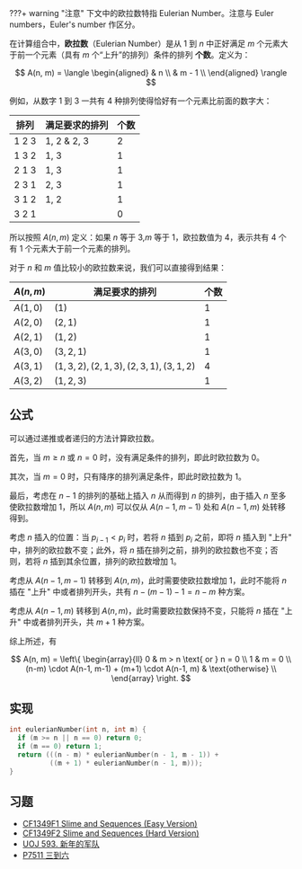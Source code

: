 ???+ warning "注意"
    下文中的欧拉数特指 Eulerian Number。注意与 Euler numbers，Euler's number 作区分。

在计算组合中，**欧拉数**（Eulerian Number）是从 $1$ 到 $n$ 中正好满足 $m$ 个元素大于前一个元素（具有 $m$ 个“上升”的排列）条件的排列 **个数**。定义为：

$$
A(n, m) = 
\langle 
\begin{aligned}
& n \\
& m - 1 \\
\end{aligned}
\rangle
$$

例如，从数字 $1$ 到 $3$ 一共有 $4$ 种排列使得恰好有一个元素比前面的数字大：

| 排列    | 满足要求的排列     | 个数  |
| ----- | ----------- | --- |
| 1 2 3 | 1, 2 & 2, 3 | 2   |
| 1 3 2 | 1, 3        | 1   |
| 2 1 3 | 1, 3        | 1   |
| 2 3 1 | 2, 3        | 1   |
| 3 1 2 | 1, 2        | 1   |
| 3 2 1 |             | 0   |

所以按照 $A(n, m)$ 定义：如果 $n$ 等于 $3$,$m$ 等于 $1$，欧拉数值为 $4$，表示共有 $4$ 个有 $1$ 个元素大于前一个元素的排列。

对于 $n$ 和 $m$ 值比较小的欧拉数来说，我们可以直接得到结果：

| $A(n, m)$ | 满足要求的排列                                      | 个数  |
| --------- | -------------------------------------------- | --- |
| $A(1, 0)$ | $(1)$                                        | 1   |
| $A(2, 0)$ | $(2, 1)$                                     | 1   |
| $A(2, 1)$ | $(1, 2)$                                     | 1   |
| $A(3, 0)$ | $(3, 2, 1)$                                  | 1   |
| $A(3, 1)$ | $(1, 3, 2), (2, 1, 3), (2, 3, 1), (3, 1, 2)$ | 4   |
| $A(3, 2)$ | $(1, 2, 3)$                                  | 1   |

## 公式

可以通过递推或者递归的方法计算欧拉数。

首先，当 $m \ge n$ 或 $n = 0$ 时，没有满足条件的排列，即此时欧拉数为 0。

其次，当 $m = 0$ 时，只有降序的排列满足条件，即此时欧拉数为 1。

最后，考虑在 $n-1$ 的排列的基础上插入 $n$ 从而得到 $n$ 的排列，由于插入 $n$ 至多使欧拉数增加 1，所以 $A(n, m)$ 可以仅从 $A(n-1, m-1)$ 处和 $A(n-1, m)$ 处转移得到。

考虑 $n$ 插入的位置：当 $p_{i-1} < p_{i}$ 时，若将 $n$ 插到 $p_{i}$ 之前，即将 $n$ 插入到 "上升" 中，排列的欧拉数不变；此外，将 $n$ 插在排列之前，排列的欧拉数也不变；否则，若将 $n$ 插到其余位置，排列的欧拉数增加 1。

考虑从 $A(n-1, m-1)$ 转移到 $A(n, m)$，此时需要使欧拉数增加 1，此时不能将 $n$ 插在 "上升" 中或者排列开头，共有 $n - (m-1) - 1 = n-m$ 种方案。

考虑从 $A(n-1, m)$ 转移到 $A(n, m)$，此时需要欧拉数保持不变，只能将 $n$ 插在 "上升" 中或者排列开头，共 $m+1$ 种方案。

综上所述，有

$$
A(n, m) = 
\left\{
\begin{array}{ll}
0 & m > n \text{ or } n = 0 \\
1 & m = 0 \\
(n-m) \cdot A(n-1, m-1) + (m+1) \cdot A(n-1, m) & \text{otherwise} \\
\end{array}
\right.
$$

## 实现

```c++
int eulerianNumber(int n, int m) {
  if (m >= n || n == 0) return 0;
  if (m == 0) return 1;
  return (((n - m) * eulerianNumber(n - 1, m - 1)) +
          ((m + 1) * eulerianNumber(n - 1, m)));
}
```

## 习题

- [CF1349F1 Slime and Sequences (Easy Version)](https://codeforces.com/problemset/problem/1349/F1)
- [CF1349F2 Slime and Sequences (Hard Version)](https://codeforces.com/problemset/problem/1349/F2)
- [UOJ 593. 新年的军队](https://uoj.ac/problem/593)
- [P7511 三到六](https://www.luogu.com.cn/problem/P7511)
